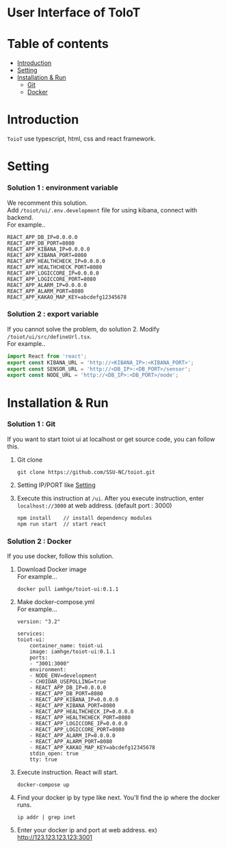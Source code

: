 # User Interface of ToIoT

# Table of contents

<!--ts-->

- [Introduction](#Introduction)
- [Setting](#Setting)
- [Installation & Run](#Installation--Run)
  - [Git](##1.-Git)
  - [Docker](##2.-Docker)

<!--te-->

# Introduction
`ToioT` use typescript, html, css and react framework.

# Setting

### Solution 1 : environment variable
We recomment this solution.  
Add `/toiot/ui/.env.development` file for using kibana, connect with backend.  
For example..

```
REACT_APP_DB_IP=0.0.0.0
REACT_APP_DB_PORT=8080
REACT_APP_KIBANA_IP=0.0.0.0
REACT_APP_KIBANA_PORT=8080
REACT_APP_HEALTHCHECK_IP=0.0.0.0
REACT_APP_HEALTHCHECK_PORT=8080
REACT_APP_LOGICCORE_IP=0.0.0.0
REACT_APP_LOGICCORE_PORT=8080
REACT_APP_ALARM_IP=0.0.0.0
REACT_APP_ALARM_PORT=8080
REACT_APP_KAKAO_MAP_KEY=abcdefg12345678
```

### Solution 2 : export variable
If you cannot solve the problem, do solution 2.
Modify `/toiot/ui/src/defineUrl.tsx`.  
For example..

```typescript
import React from 'react';
export const KIBANA_URL = 'http://<KIBANA_IP>:<KIBANA_PORT>';
export const SENSOR_URL = 'http://<DB_IP>:<DB_PORT>/sensor';
export const NODE_URL = 'http://<DB_IP>:<DB_PORT>/node';
```

# Installation & Run

### Solution 1 : Git

If you want to start toiot ui at localhost or get source code, you can follow this.

1. Git clone

   ```shell
   git clone https://github.com/SSU-NC/toiot.git
   ```

2. Setting IP/PORT like [Setting](#Setting)
3. Execute this instruction at `/ui`. After you execute instruction, enter `localhost://3000` at web address. (default port : 3000)

   ```shell
   npm install    // install dependency modules
   npm run start  // start react
   ```

### Solution 2 : Docker

If you use docker, follow this solution.

1. Download Docker image  
   For example...
   ```shell
   docker pull iamhge/toiot-ui:0.1.1
   ```
2. Make docker-compose.yml  
   For example...

   ```docker
   version: "3.2"

   services:
   toiot-ui:
       container_name: toiot-ui
       image: iamhge/toiot-ui:0.1.1
       ports:
       - "3001:3000"
       environment:
       - NODE_ENV=development
       - CHOIDAR_USEPOLLING=true
       - REACT_APP_DB_IP=0.0.0.0
       - REACT_APP_DB_PORT=8080
       - REACT_APP_KIBANA_IP=0.0.0.0
       - REACT_APP_KIBANA_PORT=8080
       - REACT_APP_HEALTHCHECK_IP=0.0.0.0
       - REACT_APP_HEALTHCHECK_PORT=8080
       - REACT_APP_LOGICCORE_IP=0.0.0.0
       - REACT_APP_LOGICCORE_PORT=8080
       - REACT_APP_ALARM_IP=0.0.0.0
       - REACT_APP_ALARM_PORT=8080
       - REACT_APP_KAKAO_MAP_KEY=abcdefg12345678
       stdin_open: true
       tty: true
   ```

3. Execute instruction. React will start.

   ```shell
   docker-compose up
   ```

4. Find your docker ip by type like next. You'll find the ip where the docker runs.

   ```shell
   ip addr | grep inet
   ```

5. Enter your docker ip and port at web address. ex) http://123.123.123.123:3001
